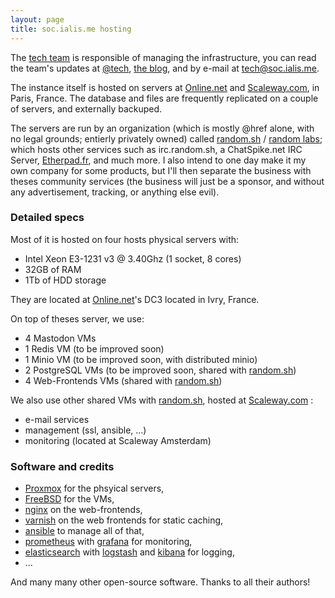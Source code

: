 ```yaml
---
layout: page
title: soc.ialis.me hosting
---
```


The [tech team](/about/collective/#tech) is responsible of managing the infrastructure, you can read the team's updates
at [@tech](https://soc.ialis.me/@tech), [the blog](/blog/tech/), and by e-mail at
[tech@soc.ialis.me](mailto:tech@soc.ialis.me).


The instance itself is hosted on servers at [Online.net](https://online.net) and
[Scaleway.com](http://scaleway.com), in Paris, France. The database and files are frequently
replicated on a couple of servers, and externally backuped.

The servers are run by an organization (which is mostly @href alone, with no legal grounds; entierly privately owned) called
[random.sh](https://random.sh) / [random labs](https://randomlabs.co); which hosts other services
such as irc.random.sh, a ChatSpike.net IRC Server, [Etherpad.fr](http://etherpad.fr), and much more.
I also intend to one day make it my own company for some products, but I'll then separate the business
with theses community services (the business will just be a sponsor, and without any advertisement, tracking,
or anything else evil).

### Detailed specs

Most of it is hosted on four hosts physical servers with:

* Intel Xeon E3-1231 v3 @ 3.40Ghz (1 socket, 8 cores)
* 32GB of RAM
* 1Tb of HDD storage

They are located at [Online.net][online]'s DC3 located in Ivry, France.

On top of theses server, we use:

* 4 Mastodon VMs
* 1 Redis VM (to be improved soon)
* 1 Minio VM (to be improved soon, with distributed minio)
* 2 PostgreSQL VMs (to be improved soon, shared with [random.sh][random])
* 4 Web-Frontends VMs (shared with [random.sh][random])

We also use other shared VMs with [random.sh][random], hosted at [Scaleway.com][scaleway] :

* e-mail services
* management (ssl, ansible, ...)
* monitoring (located at Scaleway Amsterdam)

### Software and credits

* [Proxmox](https://proxmox.com) for the phsyical servers,
* [FreeBSD](https://freebsd.org) for the VMs,
* [nginx](https://nginx.org) on the web-frontends,
* [varnish](https://varnish-cache.org) on the web frontends for static caching,
* [ansible]() to manage all of that,
* [prometheus]() with [grafana]() for monitoring,
* [elasticsearch]() with [logstash]() and [kibana]() for logging,
* ...

And many many other open-source software. Thanks to all their authors!

[online]: https://online.net
[scaleway]: https://scaleway.com
[random]: https://random.sh

